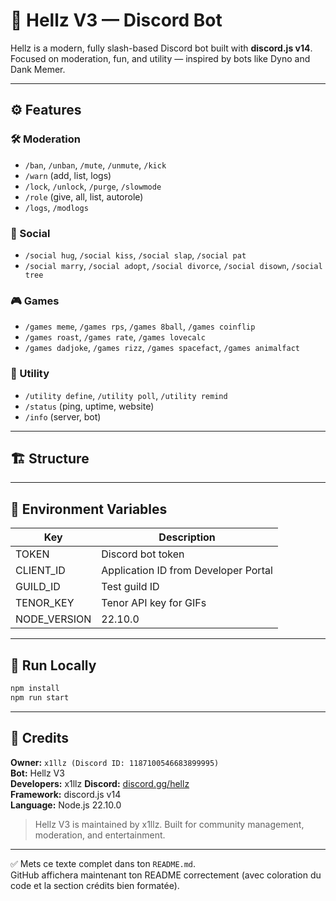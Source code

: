 # 🌊 Hellz V3 — Discord Bot

Hellz is a modern, fully slash-based Discord bot built with **discord.js v14**.  
Focused on moderation, fun, and utility — inspired by bots like Dyno and Dank Memer.

---

## ⚙️ Features

### 🛠️ Moderation
- `/ban`, `/unban`, `/mute`, `/unmute`, `/kick`
- `/warn` (add, list, logs)
- `/lock`, `/unlock`, `/purge`, `/slowmode`
- `/role` (give, all, list, autorole)
- `/logs`, `/modlogs`

### 💬 Social
- `/social hug`, `/social kiss`, `/social slap`, `/social pat`
- `/social marry`, `/social adopt`, `/social divorce`, `/social disown`, `/social tree`

### 🎮 Games
- `/games meme`, `/games rps`, `/games 8ball`, `/games coinflip`
- `/games roast`, `/games rate`, `/games lovecalc`
- `/games dadjoke`, `/games rizz`, `/games spacefact`, `/games animalfact`

### 🧠 Utility
- `/utility define`, `/utility poll`, `/utility remind`
- `/status` (ping, uptime, website)
- `/info` (server, bot)

---

## 🏗️ Structure
---

## 🔑 Environment Variables

| Key | Description |
|-----|--------------|
| TOKEN | Discord bot token |
| CLIENT_ID | Application ID from Developer Portal |
| GUILD_ID | Test guild ID |
| TENOR_KEY | Tenor API key for GIFs |
| NODE_VERSION | 22.10.0 |

---

## 🚀 Run Locally

```bash
npm install
npm run start
```
---

## 👤 Credits

**Owner:** `x1llz (Discord ID: 1187100546683899995)`  
**Bot:** Hellz V3  
**Developers:** x1llz 
**Discord:** [discord.gg/hellz](https://discord.gg/hellz)  
**Framework:** discord.js v14  
**Language:** Node.js 22.10.0  

> Hellz V3 is maintained by x1llz.
> Built for community management, moderation, and entertainment.

---

✅ Mets ce texte complet dans ton `README.md`.  
GitHub affichera maintenant ton README correctement (avec coloration du code et la section crédits bien formatée).